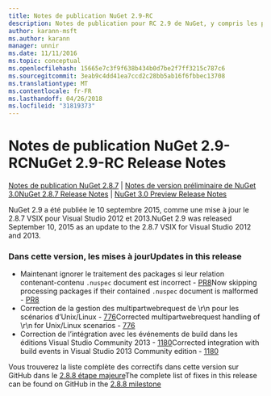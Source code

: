 ```yaml
---
title: Notes de publication NuGet 2.9-RC
description: Notes de publication pour RC 2.9 de NuGet, y compris les problèmes connus, les correctifs de bogues, les fonctionnalités ajoutées et dcr.
author: karann-msft
ms.author: karann
manager: unnir
ms.date: 11/11/2016
ms.topic: conceptual
ms.openlocfilehash: 15665e7c3f9f638b434b0d7be2f7ff3215c787c6
ms.sourcegitcommit: 3eab9c4dd41ea7ccd2c28bb5ab16f6fbbec13708
ms.translationtype: MT
ms.contentlocale: fr-FR
ms.lasthandoff: 04/26/2018
ms.locfileid: "31819373"
---
```

# <a name="nuget-29-rc-release-notes"></a><span data-ttu-id="5b0bd-103">Notes de publication NuGet 2.9-RC</span><span class="sxs-lookup"><span data-stu-id="5b0bd-103">NuGet 2.9-RC Release Notes</span></span>

<span data-ttu-id="5b0bd-104">[Notes de publication NuGet 2.8.7](../release-notes/nuget-2.8.7.md) | [Notes de version préliminaire de NuGet 3.0](../release-notes/nuget-3.0-preview.md)</span><span class="sxs-lookup"><span data-stu-id="5b0bd-104">[NuGet 2.8.7 Release Notes](../release-notes/nuget-2.8.7.md) | [NuGet 3.0 Preview Release Notes](../release-notes/nuget-3.0-preview.md)</span></span>

<span data-ttu-id="5b0bd-105">NuGet 2.9 a été publiée le 10 septembre 2015, comme une mise à jour le 2.8.7 VSIX pour Visual Studio 2012 et 2013.</span><span class="sxs-lookup"><span data-stu-id="5b0bd-105">NuGet 2.9 was released September 10, 2015 as an update to the 2.8.7 VSIX for Visual Studio 2012 and 2013.</span></span>

### <a name="updates-in-this-release"></a><span data-ttu-id="5b0bd-106">Dans cette version, les mises à jour</span><span class="sxs-lookup"><span data-stu-id="5b0bd-106">Updates in this release</span></span>

* <span data-ttu-id="5b0bd-107">Maintenant ignorer le traitement des packages si leur relation contenant-contenu `.nuspec` document est incorrect - [PR8](https://github.com/NuGet/NuGet2/pull/8)</span><span class="sxs-lookup"><span data-stu-id="5b0bd-107">Now skipping processing packages if their contained `.nuspec` document is malformed - [PR8](https://github.com/NuGet/NuGet2/pull/8)</span></span>
* <span data-ttu-id="5b0bd-108">Correction de la gestion des multipartwebrequest de \r\n pour les scénarios d’Unix/Linux - [776](https://github.com/NuGet/Home/issues/776)</span><span class="sxs-lookup"><span data-stu-id="5b0bd-108">Corrected multipartwebrequest handling of \r\n for Unix/Linux scenarios - [776](https://github.com/NuGet/Home/issues/776)</span></span>
* <span data-ttu-id="5b0bd-109">Correction de l’intégration avec les événements de build dans les éditions Visual Studio Community 2013 - [1180](https://github.com/NuGet/Home/issues/1180)</span><span class="sxs-lookup"><span data-stu-id="5b0bd-109">Corrected integration with build events in Visual Studio 2013 Community edition - [1180](https://github.com/NuGet/Home/issues/1180)</span></span>


<span data-ttu-id="5b0bd-110">Vous trouverez la liste complète des correctifs dans cette version sur GitHub dans le [2.8.8 étape majeure](https://github.com/NuGet/Home/issues?q=milestone%3A2.8.8+is%3Aclosed)</span><span class="sxs-lookup"><span data-stu-id="5b0bd-110">The complete list of fixes in this release can be found on GitHub in the [2.8.8 milestone](https://github.com/NuGet/Home/issues?q=milestone%3A2.8.8+is%3Aclosed)</span></span>
